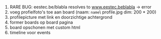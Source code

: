 1. RARE BUG: eestec.be/blabla resolves to www.eestec.beblabla -> error
2. voeg profielfoto's toe aan board (naam: `name`\ profile.jpg dim: 200 * 200)
3. profilepicture met link en doorzichtige achtergrond
4. former boards op board pagina
5. board opschonen met custom html
6. timeline voor events
